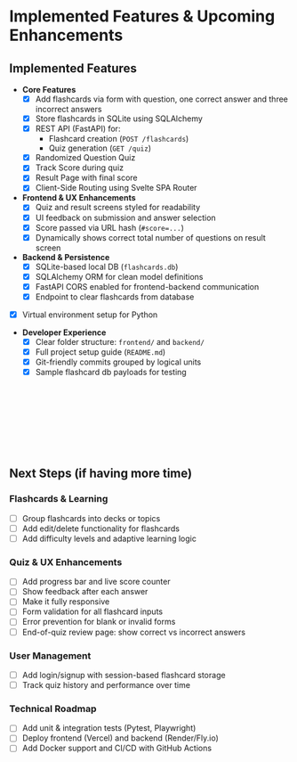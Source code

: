 # Implemented Features & Upcoming Enhancements

## Implemented Features

* __Core Features__
    - [x] Add flashcards via form with question, one correct answer and three incorrect answers
    - [x] Store flashcards in SQLite using SQLAlchemy
    - [x] REST API (FastAPI) for:
        - Flashcard creation (`POST /flashcards`)
        - Quiz generation (`GET /quiz`)
    - [x] Randomized Question Quiz
    - [x] Track Score during quiz
    - [x] Result Page with final score
    - [x] Client-Side Routing using Svelte SPA Router
*  __Frontend & UX Enhancements__
    - [x] Quiz and result screens styled for readability
    - [x] UI feedback on submission and answer selection
    - [x] Score passed via URL hash (`#score=...`)
    - [x] Dynamically shows correct total number of questions on result screen
* __Backend & Persistence__
    - [x] SQLite-based local DB (`flashcards.db`)
    - [x] SQLAlchemy ORM for clean model definitions
    - [x] FastAPI CORS enabled for frontend-backend communication
    - [x] Endpoint to clear flashcards from database
- [x] Virtual environment setup for Python
* __Developer Experience__
    - [x] Clear folder structure: `frontend/` and `backend/`
    - [x] Full project setup guide (`README.md`)
    - [x] Git-friendly commits grouped by logical units
    - [x] Sample flashcard db payloads for testing

<br><br>
---
<br><br>

## Next Steps (if having more time)

### Flashcards & Learning
- [ ] Group flashcards into decks or topics
- [ ] Add edit/delete functionality for flashcards
- [ ] Add difficulty levels and adaptive learning logic

### Quiz & UX Enhancements
- [ ] Add progress bar and live score counter
- [ ] Show feedback after each answer
- [ ] Make it fully responsive
- [ ] Form validation for all flashcard inputs
- [ ] Error prevention for blank or invalid forms
- [ ] End-of-quiz review page: show correct vs incorrect answers

### User Management
- [ ] Add login/signup with session-based flashcard storage
- [ ] Track quiz history and performance over time

### Technical Roadmap
- [ ] Add unit & integration tests (Pytest, Playwright)
- [ ] Deploy frontend (Vercel) and backend (Render/Fly.io)
- [ ] Add Docker support and CI/CD with GitHub Actions
